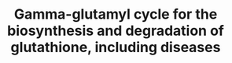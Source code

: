 ---
annotations:
- id: PW:0000013
  parent: disease pathway
  type: Pathway Ontology
  value: disease pathway
- id: PW:0001277
  parent: classic metabolic pathway
  type: Pathway Ontology
  value: glutathione biosynthetic pathway
- id: DOID:583
  type: Disease Ontology
  value: hemolytic anemia
- id: PW:0000011
  parent: classic metabolic pathway
  type: Pathway Ontology
  value: amino acid metabolic pathway
- id: DOID:0050758
  parent: disease of metabolism
  type: Disease Ontology
  value: metabolic acidosis
- id: PW:0000134
  parent: classic metabolic pathway
  type: Pathway Ontology
  value: glutathione metabolic pathway
- id: DOID:0050737
  parent: genetic disease
  type: Disease Ontology
  value: autosomal recessive disease
authors:
- LobkeM
- DeSl
- ElineSanders
- IreneHemel
- Egonw
- MaintBot
- Fehrhart
- Eweitz
- Finterly
communities:
- RareDiseases
- IEM
description: This pathway shows diseases related to the biosynthesis and degradation
  of glutathione. Diseases resulting from an enzyme deficiency are highlighted in
  pink. The four genetic defects, causing the diseases, are all inherited as autosomal
  recessive traits. All patients with gamma-glutamylcysteine synthetase deficiency
  are diagnosed with hemolytic anemia. Glutathione synthetase deficiency is classified
  in mild, moderate and severe. Patient diagnosed with mild glutathione synthetase
  deficiency suffer from hemolytic anemia only, while patient with the moderate and
  severe form show neurological symptoms, metabolic acidosis and bacterial infections
  as well. This pathway was inspired by Chapter 42 of the book of Blau (ISBN 3642403360
  (978-3642403361)).
last-edited: 2021-06-23
organisms:
- Homo sapiens
redirect_from:
- /index.php/Pathway:WP4518
- /instance/WP4518
revision: null
schema-jsonld:
- '@context': https://schema.org/
  '@id': https://wikipathways.github.io/pathways/WP4518.html
  '@type': Dataset
  creator:
    '@type': Organization
    name: WikiPathways
  description: This pathway shows diseases related to the biosynthesis and degradation
    of glutathione. Diseases resulting from an enzyme deficiency are highlighted in
    pink. The four genetic defects, causing the diseases, are all inherited as autosomal
    recessive traits. All patients with gamma-glutamylcysteine synthetase deficiency
    are diagnosed with hemolytic anemia. Glutathione synthetase deficiency is classified
    in mild, moderate and severe. Patient diagnosed with mild glutathione synthetase
    deficiency suffer from hemolytic anemia only, while patient with the moderate
    and severe form show neurological symptoms, metabolic acidosis and bacterial infections
    as well. This pathway was inspired by Chapter 42 of the book of Blau (ISBN 3642403360
    (978-3642403361)).
  keywords:
  - 5-Oxoprolinase
  - 5-Oxoproline
  - ADP
  - ATP
  - Amino Acid
  - Cysteine
  - Cysteinylglycine
  - Dipeptidase
  - GCLC
  - GGCT
  - GGT1
  - GSS
  - Gamma-Glutamylcysteine
  - Glutamate
  - Glutathione
  - Glycine
  - L-Gamma-Glutamyl Amino Acid
  license: CC0
  name: Gamma-glutamyl cycle for the biosynthesis and degradation of glutathione,
    including diseases
seo: CreativeWork
title: Gamma-glutamyl cycle for the biosynthesis and degradation of glutathione, including
  diseases
wpid: WP4518
---